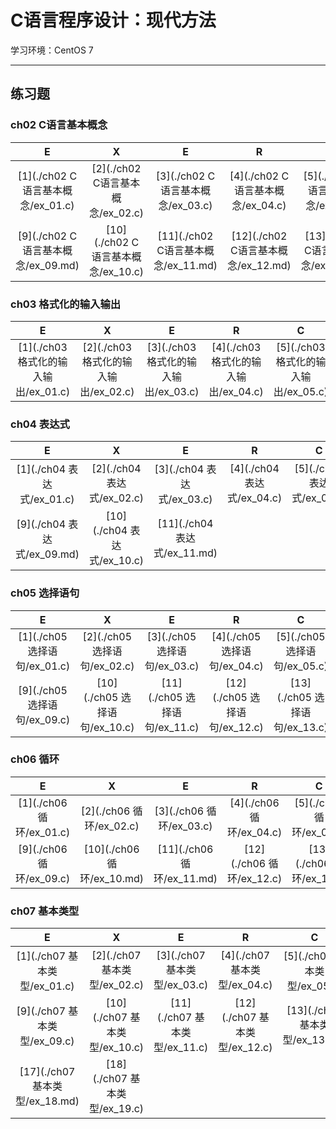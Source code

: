 # C语言程序设计：现代方法

学习环境：CentOS 7

---

## 练习题

### ch02 C语言基本概念

|E|X|E|R|C|I|S|E|
| :-: | :-: | :-: | :-: | :-: | :-: | :-: | :-: |
|[1](./ch02 C语言基本概念/ex_01.c)|[2](./ch02 C语言基本概念/ex_02.c)|[3](./ch02 C语言基本概念/ex_03.c)|[4](./ch02 C语言基本概念/ex_04.c)|[5](./ch02 C语言基本概念/ex_05.c)|[6](./ch02 C语言基本概念/ex_06.c)|[7](./ch02 C语言基本概念/ex_07.c)|[8](./ch02 C语言基本概念/ex_08.c)|
|[9](./ch02 C语言基本概念/ex_09.md)|[10](./ch02 C语言基本概念/ex_10.c)|[11](./ch02 C语言基本概念/ex_11.md)|[12](./ch02 C语言基本概念/ex_12.md)|[13](./ch02 C语言基本概念/ex_13.md)|

### ch03 格式化的输入输出

|E|X|E|R|C|I|S|E|
| :-: | :-: | :-: | :-: | :-: | :-: | :-: | :-: |
|[1](./ch03 格式化的输入输出/ex_01.c)|[2](./ch03 格式化的输入输出/ex_02.c)|[3](./ch03 格式化的输入输出/ex_03.c)|[4](./ch03 格式化的输入输出/ex_04.c)|[5](./ch03 格式化的输入输出/ex_05.c)|[6](./ch03 格式化的输入输出/ex_06.c)|[7](./ch03 格式化的输入输出/ex_07.c)|[8](./ch03 格式化的输入输出/ex_08.c)|

### ch04 表达式

|E|X|E|R|C|I|S|E|
| :-: | :-: | :-: | :-: | :-: | :-: | :-: | :-: |
|[1](./ch04 表达式/ex_01.c)|[2](./ch04 表达式/ex_02.c)|[3](./ch04 表达式/ex_03.c)|[4](./ch04 表达式/ex_04.c)|[5](./ch04 表达式/ex_05.c)|[6](./ch04 表达式/ex_06.c)|[7](./ch04 表达式/ex_07.c)|[8](./ch04 表达式/ex_08.c)|
|[9](./ch04 表达式/ex_09.md)|[10](./ch04 表达式/ex_10.c)|[11](./ch04 表达式/ex_11.md)|

### ch05 选择语句

|E|X|E|R|C|I|S|E|
| :-: | :-: | :-: | :-: | :-: | :-: | :-: | :-: |
|[1](./ch05 选择语句/ex_01.c)|[2](./ch05 选择语句/ex_02.c)|[3](./ch05 选择语句/ex_03.c)|[4](./ch05 选择语句/ex_04.c)|[5](./ch05 选择语句/ex_05.c)|[6](./ch05 选择语句/ex_06.c)|[7](./ch05 选择语句/ex_07.c)|[8](./ch05 选择语句/ex_08.c)|
|[9](./ch05 选择语句/ex_09.c)|[10](./ch05 选择语句/ex_10.c)|[11](./ch05 选择语句/ex_11.c)|[12](./ch05 选择语句/ex_12.c)|[13](./ch05 选择语句/ex_13.c)|[14](./ch05 选择语句/ex_14.c)|[15](./ch05 选择语句/ex_15.c)|[16](./ch05 选择语句/ex_16.c)|

### ch06 循环

|E|X|E|R|C|I|S|E|
| :-: | :-: | :-: | :-: | :-: | :-: | :-: | :-: |
|[1](./ch06 循环/ex_01.c)|[2](./ch06 循环/ex_02.c)|[3](./ch06 循环/ex_03.c)|[4](./ch06 循环/ex_04.c)|[5](./ch06 循环/ex_05.c)|[6](./ch06 循环/ex_06.c)|[7](./ch06 循环/ex_07.c)|[8](./ch06 循环/ex_08.c)|
|[9](./ch06 循环/ex_09.c)|[10](./ch06 循环/ex_10.md)|[11](./ch06 循环/ex_11.md)|[12](./ch06 循环/ex_12.c)|[13](./ch06 循环/ex_13.c)|[14](./ch06 循环/ex_14.c)|[15](./ch06 循环/ex_15.c)|[16](./ch06 循环/ex_16.md)|

### ch07 基本类型

|E|X|E|R|C|I|S|E|
| :-: | :-: | :-: | :-: | :-: | :-: | :-: | :-: |
|[1](./ch07 基本类型/ex_01.c)|[2](./ch07 基本类型/ex_02.c)|[3](./ch07 基本类型/ex_03.c)|[4](./ch07 基本类型/ex_04.c)|[5](./ch07 基本类型/ex_05.c)|[6](./ch07 基本类型/ex_06.c)|[7](./ch07 基本类型/ex_07.md)|[8](./ch07 基本类型/ex_08.c)|
|[9](./ch07 基本类型/ex_09.c)|[10](./ch07 基本类型/ex_10.c)|[11](./ch07 基本类型/ex_11.c)|[12](./ch07 基本类型/ex_12.c)|[13](./ch07 基本类型/ex_13.md)|[14](./ch07 基本类型/ex_15.md)|[15](./ch07 基本类型/ex_16.md)|[16](./ch07 基本类型/ex_17.c)|
|[17](./ch07 基本类型/ex_18.md)|[18](./ch07 基本类型/ex_19.c)|

